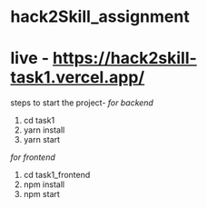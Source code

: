 # hack2Skill_assignment
# live - https://hack2skill-task1.vercel.app/

steps to start the project-
*for backend*
1. cd task1
2. yarn install
3. yarn start


*for frontend*
1. cd task1_frontend
2. npm install
3. npm start
